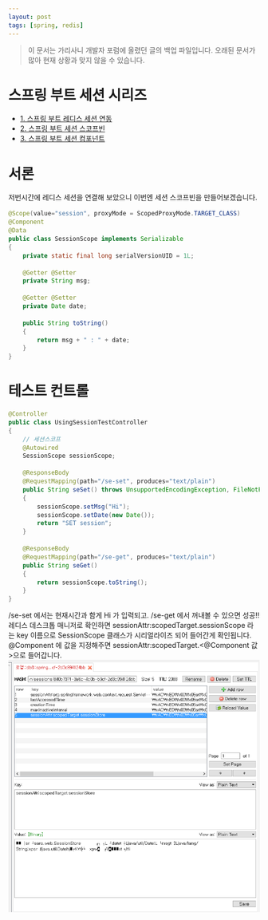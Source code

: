 ```yaml
---
layout: post
tags: [spring, redis]
---
```


> 이 문서는 가리사니 개발자 포럼에 올렸던 글의 백업 파일입니다.
오래된 문서가 많아 현재 상황과 맞지 않을 수 있습니다.


# 스프링 부트 세션 시리즈
- [1. 스프링 부트 레디스 세션 연동](/2016/07/20/%EB%B0%B1%EC%97%85-%EA%B0%80%EB%A6%AC%EC%82%AC%EB%8B%88-%EC%8A%A4%ED%94%84%EB%A7%81-%EB%B6%80%ED%8A%B8-%EB%A0%88%EB%94%94%EC%8A%A4-%EC%84%B8%EC%85%98-%EC%97%B0%EB%8F%99.html)
- [2. 스프링 부트 세션 스코프빈](/2016/07/20/%EB%B0%B1%EC%97%85-%EA%B0%80%EB%A6%AC%EC%82%AC%EB%8B%88-%EC%8A%A4%ED%94%84%EB%A7%81-%EB%B6%80%ED%8A%B8-%EC%84%B8%EC%85%98-%EC%8A%A4%EC%BD%94%ED%94%84%EB%B9%88.html)
- [3. 스프링 부트 세션 컴포넌트](/2016/07/20/%EB%B0%B1%EC%97%85-%EA%B0%80%EB%A6%AC%EC%82%AC%EB%8B%88-%EC%8A%A4%ED%94%84%EB%A7%81-%EB%B6%80%ED%8A%B8-%EC%84%B8%EC%85%98-%EC%BB%B4%ED%8F%AC%EB%84%8C%ED%8A%B8.html)



# 서론
저번시간에 레디스 세션을 연결해 보았으니 이번엔 세션 스코프빈을 만들어보겠습니다.
``` java
@Scope(value="session", proxyMode = ScopedProxyMode.TARGET_CLASS)
@Component
@Data
public class SessionScope implements Serializable
{
	private static final long serialVersionUID = 1L;

	@Getter @Setter
	private String msg;

	@Getter @Setter
	private Date date;

	public String toString()
	{
		return msg + " : " + date;
	}
}
```


# 테스트 컨트롤
``` java
@Controller
public class UsingSessionTestController
{
	// 세션스코프
	@Autowired
	SessionScope sessionScope;

	@ResponseBody
	@RequestMapping(path="/se-set", produces="text/plain")
	public String seSet() throws UnsupportedEncodingException, FileNotFoundException, IOException
	{
		sessionScope.setMsg("Hi");
		sessionScope.setDate(new Date());
		return "SET session";
	}

	@ResponseBody
	@RequestMapping(path="/se-get", produces="text/plain")
	public String seGet()
	{
		return sessionScope.toString();
	}
}
```
/se-set 에서는 현재시간과 함게 Hi 가 입력되고.
/se-get 에서 꺼내볼 수 있으면 성공!!
레디스 데스크톱 매니저로 확인하면 sessionAttr:scopedTarget.sessionScope 라는 key 이름으로 SessionScope  클래스가 시리얼라이즈 되어 들어간게 확인됩니다.
@Component 에 값을 지정해주면 sessionAttr:scopedTarget.<@Component 값>으로 들어갑니다.
![](/file/old/153.png)